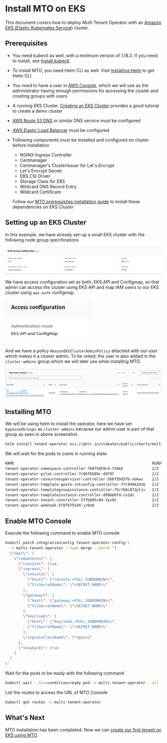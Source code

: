 # Install MTO on EKS

This document covers how to deploy Multi Tenant Operator with an [Amazon EKS (Elastic Kubernetes Service)](https://aws.amazon.com/eks/) cluster.

## Prerequisites

- You need kubectl as well, with a minimum version of 1.18.3. If you need to install, see [Install kubectl](https://kubernetes.io/docs/tasks/tools/#kubectl).
- To install MTO, you need Helm CLI as well. Visit [Installing Helm](https://helm.sh/docs/intro/install/) to get Helm CLI
- You need to have a user in [AWS Console](https://console.aws.amazon.com/), which we will use as the administrator having enough permissions for accessing the cluster and creating groups with users
- A running EKS Cluster. [Creating an EKS Cluster](https://docs.aws.amazon.com/eks/latest/userguide/create-cluster.html) provides a good tutorial to create a demo cluster
- [AWS Route 53 DNS](https://docs.aws.amazon.com/Route53/latest/DeveloperGuide/setting-up-route-53.html) or similar DNS service must be configured

- [AWS Elastic Load Balancer](https://docs.aws.amazon.com/elasticloadbalancing/latest/userguide/load-balancer-getting-started.html) must be configured

- Following components must be installed and configured on cluster before installation

    - NGINX Ingress Controller
    - Certmanager
    - Certmanager's ClusterIssuer for Let's Encrypt
    - Let's Encrypt Secret
    - EBS CSI Driver
    - Storage Class for EBS
    - Wildcard DNS Record Entry
    - Wildcard Certificate

    Follow our [MTO prerequisites installation guide](./mto-prereq-installation.md) to install these dependencies on EKS Cluster

## Setting up an EKS Cluster

In this example, we have already set-up a small EKS cluster with the following node group specifications

![Node Group](../../images/eks-nodegroup.png)

We have access configuration set as both, EKS API and Configmap, so that admin can access the cluster using EKS API and map IAM users to our EKS cluster using `aws-auth` configmap.

![EKS Access Config](../../images/eks-access-config.png)

And we have a policy `AmazonEKSClusterAdminPolicy` attached with our user which makes it a cluster admin. To be noted, the user is also added in the `cluster-admins` group which we will later use while installing MTO.

![EKS Access Entry](../../images/eks-access-entry.png)

## Installing MTO

We will be using helm to install the operator, here we have set `bypassedGroups` as `cluster-admins` because our admin user is part of that group as seen in above screenshot.

```bash
helm install tenant-operator oci://ghcr.io/stakater/public/charts/multi-tenant-operator --version 0.12.62 --namespace multi-tenant-operator --create-namespace --set bypassedGroups=cluster-admins
```

We will wait for the pods to come in running state.

```bash
NAME                                                              READY   STATUS    RESTARTS   AGE
tenant-operator-namespace-controller-768f9459c4-758kb             2/2     Running   0          5m
tenant-operator-pilot-controller-7c96f6589c-d979f                 2/2     Running   0          5m
tenant-operator-resourcesupervisor-controller-566f59d57b-xbkws    2/2     Running   0          5m
tenant-operator-template-quota-intconfig-controller-7fc99462dz6   2/2     Running   0          5m
tenant-operator-templategroupinstance-controller-75cf68c872pljv   2/2     Running   0          5m
tenant-operator-templateinstance-controller-d996b6fd-cx2dz        2/2     Running   0          5m
tenant-operator-tenant-controller-57fb885c84-7ps92                2/2     Running   0          5m
tenant-operator-webhook-5f8f675549-jv9n8                          2/2     Running   0          5m
```

## Enable MTO Console

Execute the following command to enable MTO console

```bash
kubectl patch integrationconfig tenant-operator-config \
  -n multi-tenant-operator --type merge --patch "{
  \"spec\": {
    \"components\": {
      \"console\": true,
      \"ingress\": {
        \"console\": {
          \"host\": \"console.<FULL_SUBDOMAIN>\",
          \"tlsSecretName\": \"<SECRET_NAME>\"
        },
        \"gateway\": {
          \"host\": \"gateway.<FULL_SUBDOMAIN>\",
          \"tlsSecretName\": \"<SECRET_NAME>\"
        },
        \"keycloak\": {
          \"host\": \"keycloak.<FULL_SUBDOMAIN>\",
          \"tlsSecretName\": \"<SECRET_NAME>\"
        },
        \"ingressClassName\": \"nginx\"
      },
      \"showback\": true
    }
  }
}"
```

Wait for the pods to be ready with the following command

```bash
kubectl wait --for=condition=ready pod -n multi-tenant-operator --all --timeout=300s
```

List the routes to access the URL of MTO Console

```bash
kubectl get routes -n multi-tenant-operator
```

## What's Next

MTO installation has been completed. Now we can [create our first tenant on EKS using MTO](./create-tenants.md).
